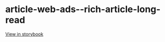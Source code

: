 # article-web-ads--rich-article-long-read

[View in storybook](https://raw.githack.com/Independent-Digital-News-and-Media-Ltd/indy100-pwamp-sb/PR-343-sb/index.html?path=/story/article-web-ads--rich-article-long-read)